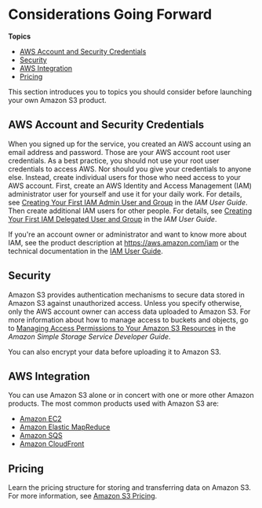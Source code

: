 # Considerations Going Forward<a name="s3-gsg-ConsiderationsGoingForward"></a>

**Topics**
+ [AWS Account and Security Credentials](#iam-about-shared)
+ [Security](#s3-gsg-Security)
+ [AWS Integration](#s3-gsg-AWSIntegration)
+ [Pricing](#s3-gsg-Pricing)

This section introduces you to topics you should consider before launching your own Amazon S3 product\.

## AWS Account and Security Credentials<a name="iam-about-shared"></a>

When you signed up for the service, you created an AWS account using an email address and password\. Those are your AWS account root user credentials\. As a best practice, you should not use your root user credentials to access AWS\. Nor should you give your credentials to anyone else\. Instead, create individual users for those who need access to your AWS account\. First, create an AWS Identity and Access Management \(IAM\) administrator user for yourself and use it for your daily work\. For details, see [Creating Your First IAM Admin User and Group](https://docs.aws.amazon.com/IAM/latest/UserGuide/getting-started_create-admin-group.html) in the *IAM User Guide*\. Then create additional IAM users for other people\. For details, see [Creating Your First IAM Delegated User and Group](https://docs.aws.amazon.com/IAM/latest/UserGuide/getting-started_create-delegated-user.html) in the *IAM User Guide*\.

If you're an account owner or administrator and want to know more about IAM, see the product description at [https://aws\.amazon\.com/iam](https://aws.amazon.com/iam) or the technical documentation in the [IAM User Guide](https://docs.aws.amazon.com/IAM/latest/UserGuide/introduction.html)\.

## Security<a name="s3-gsg-Security"></a>

Amazon S3 provides authentication mechanisms to secure data stored in Amazon S3 against unauthorized access\. Unless you specify otherwise, only the AWS account owner can access data uploaded to Amazon S3\. For more information about how to manage access to buckets and objects, go to [Managing Access Permissions to Your Amazon S3 Resources](https://docs.aws.amazon.com/AmazonS3/latest/dev/s3-access-control.html) in the *Amazon Simple Storage Service Developer Guide*\. 

You can also encrypt your data before uploading it to Amazon S3\.

## AWS Integration<a name="s3-gsg-AWSIntegration"></a>

You can use Amazon S3 alone or in concert with one or more other Amazon products\. The most common products used with Amazon S3 are:
+ [Amazon EC2](https://aws.amazon.com/ec2/)
+ [Amazon Elastic MapReduce](https://aws.amazon.com/elasticmapreduce/)
+ [Amazon SQS](https://aws.amazon.com/sqs/)
+ [Amazon CloudFront ](https://aws.amazon.com/cloudfront/)

## Pricing<a name="s3-gsg-Pricing"></a>

Learn the pricing structure for storing and transferring data on Amazon S3\. For more information, see [Amazon S3 Pricing](https://aws.amazon.com/s3/pricing/)\.